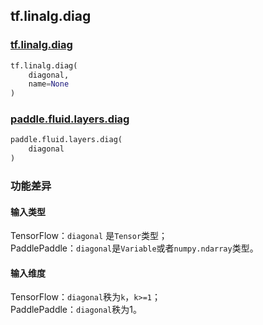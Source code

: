 ## tf.linalg.diag

### [tf.linalg.diag](https://www.tensorflow.org/api_docs/python/tf/linalg/diag)

```python
tf.linalg.diag(
    diagonal,
    name=None
)
```

### [paddle.fluid.layers.diag](https://www.paddlepaddle.org.cn/documentation/docs/zh/1.5/api_cn/layers_cn/tensor_cn.html#diag)
```python
paddle.fluid.layers.diag(
    diagonal
)
```

### 功能差异

#### 输入类型
TensorFlow：`diagonal` 是`Tensor`类型；  
PaddlePaddle：`diagonal`是`Variable`或者`numpy.ndarray`类型。  

#### 输入维度
TensorFlow：`diagonal`秩为`k`，`k>=1`；    
PaddlePaddle：`diagonal`秩为1。